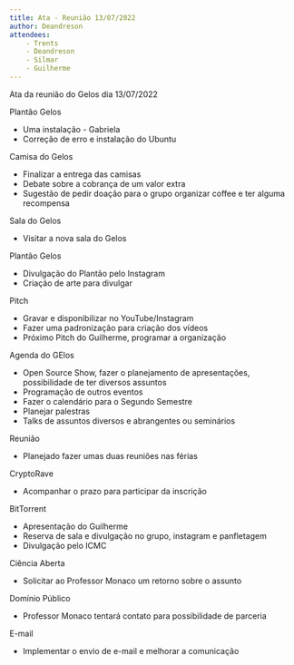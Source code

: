```yaml
---
title: Ata - Reunião 13/07/2022
author: Deandreson
attendees:
    - Trents
    - Deandreson
    - Silmar
    - Guilherme
---
```


Ata da reunião do Gelos dia 13/07/2022

Plantão Gelos
- Uma instalação - Gabriela
- Correção de erro e instalação do Ubuntu

Camisa do Gelos
- Finalizar a entrega das camisas
- Debate sobre a cobrança de um valor extra
- Sugestão de pedir doação para o grupo organizar coffee e ter alguma recompensa

Sala do Gelos
- Visitar a nova sala do Gelos

Plantão Gelos
- Divulgação do Plantão pelo Instagram 
- Criação de arte para divulgar

Pitch
- Gravar e disponibilizar no YouTube/Instagram
- Fazer uma padronização para criação dos vídeos
- Próximo Pitch do Guilherme, programar a organização

Agenda do GElos
- Open Source Show, fazer o planejamento de apresentações, possibilidade de ter diversos assuntos
- Programação de outros eventos
- Fazer o calendário para o Segundo Semestre
- Planejar palestras
- Talks de assuntos diversos e abrangentes ou seminários 

Reunião
- Planejado fazer umas duas reuniões nas férias

CryptoRave
- Acompanhar o prazo para participar da inscrição

BitTorrent
- Apresentação do Guilherme
- Reserva de sala e divulgação no grupo, instagram e panfletagem
- Divulgação pelo ICMC

Ciência Aberta
- Solicitar ao Professor Monaco um retorno sobre o assunto

Domínio Público
- Professor Monaco tentará contato para possibilidade de parceria

E-mail
- Implementar o envio de e-mail e melhorar a comunicação
